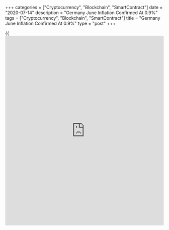 +++
categories = ["Cryptocurrency", "Blockchain", "SmartContract"]
date = "2020-07-14"
description = "Germany June Inflation Confirmed At 0.9%"
tags = ["Cryptocurrency", "Blockchain", "SmartContract"]
title = "Germany June Inflation Confirmed At 0.9%"
type = "post"
+++

{{<iframe id="large-banner" src="https://www.bounty.group/#slide=13.0" width="100%" height="600" scrolling="no" style="border: 0px solid rgb(216, 221, 230); border-radius: 3px;">}}

German inflation rebounded from a 45-month low in June, latest data from
Destatis confirmed on Wednesday.

Consumer price inflation climbed to 0.9 percent in June from 0.6 percent
in May, which was the lowest since September 2016.

On a monthly basis, consumer prices gained 0.6 percent in June, after a
0.1 percent fall in May.

Inflation, based on the EU measure of harmonized index of consumer
prices, accelerated to 0.8 percent from 0.5 percent in May.

Compared to the previous month, the HICP gained 0.7 percent after
remaining unchanged in May.

All preliminary estimates released on June 29 were thus confirmed.  
  
On a year-on-year basis, energy prices fell 6.2 percent, which was
slower than the 8.5 percent slump in the previous month, as oil prices
recovered in the global market.  
  
Heating oil prices decreased 26.5 percent and prices of motor fuels fell
15.1 percent. Electricity prices rose 4.1 percent.  
  
Food prices increased 4.4 percent, led by higher prices for fruit and
meat.

Notable price rises were observed for tobacco products as well as
[news](https://www.letsplayfx.com/blog/forex-news-website/)papers and periodicals, while price decreases were recorded for
information processing equipment.  
  
Excluding energy product prices, the inflation rate would have been 1.6
percent in June and excluding the prices of energy products and food,
the rate would have been just 1.3 percent.

For comments and feedback [contact](https://www.playgroundfx.com/contact/): editorial@rtt[news](https://www.letsplayfx.com/blog/forex-news-website/).com

[Economic News][1]

 **What parts of the world are seeing the best (and worst) economic
performances lately? Click[here][2] to check out our [Econ Scorecard][2]
and find out! See up-to-the-moment [ranking](https://www.playgroundfx.com/blog/crypto-exchange-ranking/)s for the best and worst
performers in [GDP][3], [unemployment rate][4], [inflation][5] and much
more.**

   1. www.rtt[news](https://www.letsplayfx.com/blog/forex-news-website/).com/Content/EconomicNews.aspx
   2. www.rtt[news](https://www.letsplayfx.com/blog/forex-news-website/).com/economic-scorecard/world-rank/industrial-production/highest-performance.aspx
   3. www.rtt[news](https://www.letsplayfx.com/blog/forex-news-website/).com/economic-scorecard/world-rank/GDP/highest-performance.aspx
   4. www.rtt[news](https://www.letsplayfx.com/blog/forex-news-website/).com/economic-scorecard/world-rank/unemployment-rate/lowest-performance.aspx
   5. www.rtt[news](https://www.letsplayfx.com/blog/forex-news-website/).com/economic-scorecard/world-rank/CPI/highest-performance.aspx